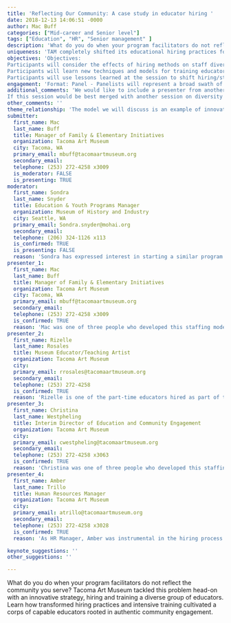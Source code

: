 ```yaml
---
title: 'Reflecting Our Community: A case study in educator hiring '
date: 2018-12-13 14:06:51 -0000
author: Mac Buff
categories: ["Mid-career and Senior level"]
tags: ["Education", "HR", "Senior management" ]
description: 'What do you do when your program facilitators do not reflect the community you serve? Tacoma Art Museum tackled this problem head-on with an innovative strategy, hiring and training a diverse group of educators. Learn how transformed hiring practices and intensive training cultivated a corps of capable educators rooted in authentic community engagement.'
uniqueness: 'TAM completely shifted its educational hiring practices for educators, moving away from the model used across the region, and developed our own training methods.'
objectives: 'Objectives:
Participants will consider the effects of hiring methods on staff diversity at their own institutions.
Participants will learn new techniques and models for training educators and staff.                                                                              Outcomes:
Participants will use lessons learned at the session to shift hiring/staffing models at their own institutions, in order to better engage the communities they serve.'
engagement: 'Format: Panel - Panelists will represent a broad swath of people within the museum working on this project (education, HR, senior management, etc.), moderated by a facilitator from another museum. Some portions of the panel will be interactive. Participants will receive resources to take back to their own organizations.'
additional_comments: 'We would like to include a presenter from another institution who has a similar model of hiring educators/staff from the community served with less recruiting emphasis on education & experience, and intensive training to support staff development – especially an institution working with First Nations/Indigenous communities. Any help finding such a presenter would be welcomed.
If this session would be best merged with another session on diversity in the workforce and/or diverse hiring practices, we would be open to that.'
other_comments: ''
theme_relationship: 'The model we will discuss is an example of innovative engagement with community and staff, designed to enhance diversity on staff and in programming. We intentionally hired educators who reflect our community, especially folks who have been embedded in the community for much of their lives, to better engage students and visitors. We will discuss budgetary implications (including funding priorities) and address potential ways to apply this model to institutions of various sizes and locations.'
submitter:
  first_name: Mac
  last_name: Buff
  title: Manager of Family & Elementary Initiatives
  organization: Tacoma Art Museum
  city: Tacoma, WA
  primary_email: mbuff@tacomaartmuseum.org
  secondary_email: 
  telephone: (253) 272-4258 x3009
  is_moderator: FALSE
  is_presenting: TRUE
moderator:
  first_name: Sondra
  last_name: Snyder
  title: Education & Youth Programs Manager
  organization: Museum of History and Industry
  city: Seattle, WA
  primary_email: Sondra.snyder@mohai.org
  secondary_email: 
  telephone: (206) 324-1126 x113
  is_confirmed: TRUE
  is_presenting: FALSE
  reason: 'Sondra has expressed interest in starting a similar program at her institution. She will moderate the conversation to give an outside perspective of someone wondering how this staffing model would look at their own museum. This puts her in the position of being the voice of the audience, since many participants will similarly be wondering how to replicate at their own organizations.'
presenter_1:
  first_name: Mac
  last_name: Buff
  title: Manager of Family & Elementary Initiatives
  organization: Tacoma Art Museum
  city: Tacoma, WA
  primary_email: mbuff@tacomaartmuseum.org
  secondary_email: 
  telephone: (253) 272-4258 x3009
  is_confirmed: TRUE
  reason: 'Mac was one of three people who developed this staffing model. Mac also developed all staff training materials, leads staff trainings, and manages day-to-day operations of the educators.'
presenter_2:
  first_name: Rizelle 
  last_name: Rosales
  title: Museum Educator/Teaching Artist
  organization: Tacoma Art Museum
  city: 
  primary_email: rrosales@tacomaartmuseum.org
  secondary_email: 
  telephone: (253) 272-4258
  is_confirmed: TRUE
  reason: 'Rizelle is one of the part-time educators hired as part of this staffing model. She will discuss her experience from a staff perspective.'
presenter_3:
  first_name: Christina
  last_name: Westpheling
  title: Interim Director of Education and Community Engagement
  organization: Tacoma Art Museum
  city: 
  primary_email: cwestpheling@tacomaartmuseum.org
  secondary_email: 
  telephone: (253) 272-4258 x3063
  is_confirmed: TRUE
  reason: 'Christina was one of three people who developed this staffing model. As the director of education, she is the direct supervisor of the educators, oversees the program, and provides the perspective of senior management.'
presenter_4:
  first_name: Amber
  last_name: Trillo
  title: Human Resources Manager
  organization: Tacoma Art Museum
  city: 
  primary_email: atrillo@tacomaartmuseum.org
  secondary_email: 
  telephone: (253) 272-4258 x3028
  is_confirmed: TRUE
  reason: 'As HR Manager, Amber was instrumental in the hiring process for this initiative and provides the perspective of Human Resources and management.'

keynote_suggestions: ''
other_suggestions: ''

---
```

What do you do when your program facilitators do not reflect the community you serve? Tacoma Art Museum tackled this problem head-on with an innovative strategy, hiring and training a diverse group of educators. Learn how transformed hiring practices and intensive training cultivated a corps of capable educators rooted in authentic community engagement.